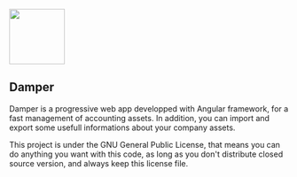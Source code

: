 <p><img src="https://diamiba.tech/wp-content/uploads/2019/10/damper.png" width=100 height=100></p>

## Damper
Damper is a progressive web app developped with Angular framework, for a fast management of accounting assets. In addition, you can import and export some usefull informations about your company assets.

This project is under the GNU General Public License, that means you can do anything you want with this code, as long as you don't distribute closed source version, and always keep this license file.
